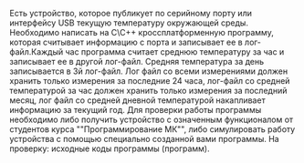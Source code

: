 Есть устройство, которое публикует по серийному порту или интерфейсу USB текущую температуру окружающей среды.
Необходимо написать на C\C++ кроссплатформенную программу, которая считывает информацию с порта и записывает ее в лог-файл.Каждый час программа считает среднюю температуру за час и записывает ее в другой лог-файл. Средняя температура за день записывается в 3й лог-файл. Лог файл со всеми измерениями должен хранить только измерения за последние 24 часа, лог-файл со средней температурой за час должен хранить только измерения за последний месяц, лог файл со средней дневной температурой накапливает информацию за текущий год.
Для проверки работы программы необходимо либо получить устройство с означенным функционалом от студентов курса ""Программирование МК"", либо симулировать работу устройства с помощью специально созданной вами программы.
На проверку: исходные коды программы (программ).